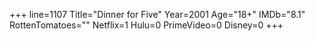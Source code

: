 +++
line=1107
Title="Dinner for Five"
Year=2001
Age="18+"
IMDb="8.1"
RottenTomatoes=""
Netflix=1
Hulu=0
PrimeVideo=0
Disney=0
+++

